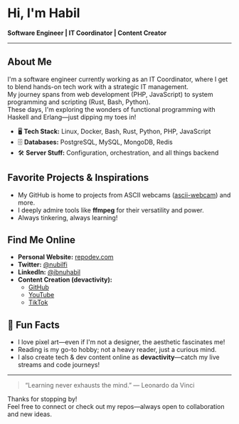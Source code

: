 # Hi, I'm Habil

**Software Engineer | IT Coordinator | Content Creator**

---

## About Me

I'm a software engineer currently working as an IT Coordinator, where I get to blend hands-on tech work with a strategic IT management.  
My journey spans from web development (PHP, JavaScript) to system programming and scripting (Rust, Bash, Python).  
These days, I'm exploring the wonders of functional programming with Haskell and Erlang—just dipping my toes in!

- 🖥️ **Tech Stack:** Linux, Docker, Bash, Rust, Python, PHP, JavaScript
- 🗄️ **Databases:** PostgreSQL, MySQL, MongoDB, Redis
- 🛠️ **Server Stuff:** Configuration, orchestration, and all things backend

## Favorite Projects & Inspirations

- My GitHub is home to projects from ASCII webcams ([ascii-webcam](https://github.com/nubilfi/ascii-webcam)) and more.
- I deeply admire tools like **ffmpeg** for their versatility and power.
- Always tinkering, always learning!

## Find Me Online

- **Personal Website:** [repodev.com](https://repodev.com)
- **Twitter:** [@nubilfi](https://twitter.com/nubilfi)
- **LinkedIn:** [@ibnuhabil](https://linkedin.com/in/ibnuhabil)
- **Content Creation (devactivity):**
    - [GitHub](https://github.com/devactivity)
    - [YouTube](https://youtube.com/@devactivity)
    - [TikTok](https://tiktok.com/@devactivity)

## 🎨 Fun Facts

- I love pixel art—even if I'm not a designer, the aesthetic fascinates me!
- Reading is my go-to hobby; not a heavy reader, just a curious mind.
- I also create tech & dev content online as **devactivity**—catch my live streams and code journeys!

---

> “Learning never exhausts the mind.” — Leonardo da Vinci

Thanks for stopping by!  
Feel free to connect or check out my repos—always open to collaboration and new ideas.

